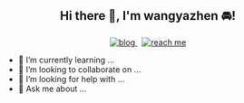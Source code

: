 <h2 align="center">Hi there 👋, I'm wangyazhen 🚘!</h2>


<p align="center">
  <a href="https://yazhen.me">
    <img alt="blog" src="https://img.shields.io/badge/yazhen.me-ed6d2d?style=for-the-badge&labelColor=f0f0f0&logo=rss&logoColor=ed6d2d" />
  </a>
  <span>&nbsp;</span>
  <a href="https://github.com/wangyazhen">
    <img alt="reach me" src="https://img.shields.io/badge/-reach%20me-24292e?style=for-the-badge&labelColor=30363c&logo=github" />
  </a>
</p>



- 🌱 I’m currently learning ...
- 👯 I’m looking to collaborate on ...
- 🤔 I’m looking for help with ...
- 💬 Ask me about ...

